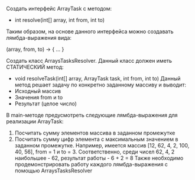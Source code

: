 Создать интерфейс ArrayTask с методом:

- int resolve(int[] array, int from, int to)

Таким образом, на основе данного интерфейса можно создавать лямбда-выражения вида:

(array, from, to) -> { ... }


Создать класс ArraysTasksResolver. Данный класс должен иметь СТАТИЧЕСКИЙ метод:
- void resolveTask(int[] array, ArrayTask task, int from, int to)
Данный метод решает задачу по конкретно заданному массиву и выводит:
- Исходный массив
- Значения from и to
- Результат (целое число)

В main-методе предусмотреть следующие лямбда-выражения для реализации ArrayTask:
1. Посчитать сумму элементов массива в заданном промежутке
2. Посчитать сумму цифр элемента с максимальным значением в заданном
промежутке. Например, имеется массив [12, 62, 4, 2, 100, 40, 56], from = 1 и to = 3.
Соответственно, среди чисел 62, 4, 2 наибольшее - 62, результат работы - 6 + 2 = 8
Также необходимо продемонстрировать работу каждого лямбда-выражения с помощью
ArraysTasksResolver
